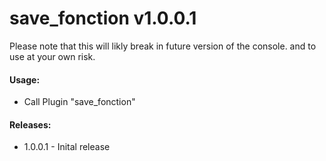 # save_fonction v1.0.0.1
Please note that this will likly break in future version of the console. and to use at your own risk.

#### Usage:
* Call Plugin "save_fonction"

#### Releases:
* 1.0.0.1 - Inital release